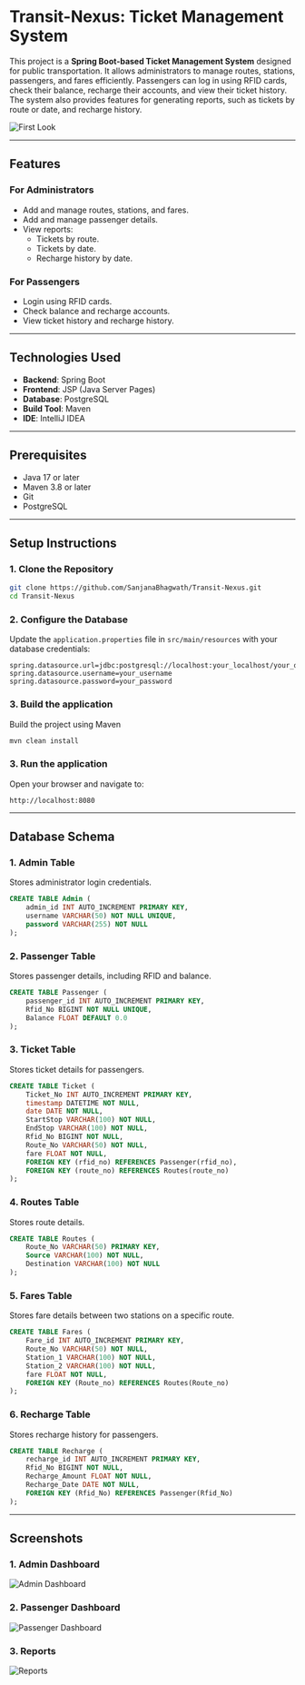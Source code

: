 # Transit-Nexus: Ticket Management System

This project is a **Spring Boot-based Ticket Management System** designed for public transportation. It allows administrators to manage routes, stations, passengers, and fares efficiently. Passengers can log in using RFID cards, check their balance, recharge their accounts, and view their ticket history. The system also provides features for generating reports, such as tickets by route or date, and recharge history.

![First Look](images/HomePage.png "Home Page")

---

## Features

### **For Administrators**
- Add and manage routes, stations, and fares.
- Add and manage passenger details.
- View reports:
  - Tickets by route.
  - Tickets by date.
  - Recharge history by date.

### **For Passengers**
- Login using RFID cards.
- Check balance and recharge accounts.
- View ticket history and recharge history.

---

## Technologies Used
- **Backend**: Spring Boot
- **Frontend**: JSP (Java Server Pages)
- **Database**: PostgreSQL
- **Build Tool**: Maven
- **IDE**: IntelliJ IDEA

---

## Prerequisites
- Java 17 or later
- Maven 3.8 or later
- Git
- PostgreSQL

---

## Setup Instructions

### 1. Clone the Repository
```bash
git clone https://github.com/SanjanaBhagwath/Transit-Nexus.git
cd Transit-Nexus
```

### 2. Configure the Database
Update the `application.properties` file in `src/main/resources` with your database credentials:
```properties
spring.datasource.url=jdbc:postgresql://localhost:your_localhost/your_database
spring.datasource.username=your_username
spring.datasource.password=your_password
```

### 3. Build the application
Build the project using Maven
```sh
mvn clean install
```

### 3. Run the application
Open your browser and navigate to:
```
http://localhost:8080
```

---

## Database Schema

### 1. Admin Table
Stores administrator login credentials.
```sql
CREATE TABLE Admin (
    admin_id INT AUTO_INCREMENT PRIMARY KEY,
    username VARCHAR(50) NOT NULL UNIQUE,
    password VARCHAR(255) NOT NULL
);
```

### 2. Passenger Table
Stores passenger details, including RFID and balance.
```sql
CREATE TABLE Passenger (
    passenger_id INT AUTO_INCREMENT PRIMARY KEY,
    Rfid_No BIGINT NOT NULL UNIQUE,
    Balance FLOAT DEFAULT 0.0
);
```

### 3. Ticket Table
Stores ticket details for passengers.
```sql
CREATE TABLE Ticket (
    Ticket_No INT AUTO_INCREMENT PRIMARY KEY,
    timestamp DATETIME NOT NULL,
    date DATE NOT NULL,
    StartStop VARCHAR(100) NOT NULL,
    EndStop VARCHAR(100) NOT NULL,
    Rfid_No BIGINT NOT NULL,
    Route_No VARCHAR(50) NOT NULL,
    fare FLOAT NOT NULL,
    FOREIGN KEY (rfid_no) REFERENCES Passenger(rfid_no),
    FOREIGN KEY (route_no) REFERENCES Routes(route_no)
);
```

### 4.  Routes Table
Stores route details.
```sql
CREATE TABLE Routes (
    Route_No VARCHAR(50) PRIMARY KEY,
    Source VARCHAR(100) NOT NULL,
    Destination VARCHAR(100) NOT NULL
);
```

### 5.  Fares Table
Stores fare details between two stations on a specific route.
```sql
CREATE TABLE Fares (
    Fare_id INT AUTO_INCREMENT PRIMARY KEY,
    Route_No VARCHAR(50) NOT NULL,
    Station_1 VARCHAR(100) NOT NULL,
    Station_2 VARCHAR(100) NOT NULL,
    fare FLOAT NOT NULL,
    FOREIGN KEY (Route_no) REFERENCES Routes(Route_no)
);
```

### 6.  Recharge Table
Stores recharge history for passengers.
```sql
CREATE TABLE Recharge (
    recharge_id INT AUTO_INCREMENT PRIMARY KEY,
    Rfid_No BIGINT NOT NULL,
    Recharge_Amount FLOAT NOT NULL,
    Recharge_Date DATE NOT NULL,
    FOREIGN KEY (Rfid_No) REFERENCES Passenger(Rfid_No)
);
```

---

## Screenshots

### 1. Admin Dashboard
![Admin Dashboard](images/AdminDashboard.png "Admin Dashboard")

### 2. Passenger Dashboard
![Passenger Dashboard](images/PassengerLogin.png "Passenger Dashboard")

### 3. Reports
![Reports](images/ReportOptions.png "Reports")


